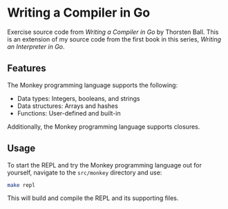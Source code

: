 # Writing a Compiler in Go

Exercise source code from *Writing a Compiler in Go* by Thorsten Ball. This is an extension of my source code from the first book in this series, *Writing an Interpreter in Go*.

## Features

The Monkey programming language supports the following:
- Data types: Integers, booleans, and strings
- Data structures: Arrays and hashes
- Functions: User-defined and built-in

Additionally, the Monkey programming language supports closures.

## Usage

To start the REPL and try the Monkey programming language out for yourself, navigate to the `src/monkey` directory and use:
```bash
make repl
```

This will build and compile the REPL and its supporting files.
